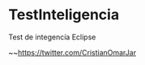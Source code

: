 TestInteligencia
================

Test de integencía Eclipse 

~~https://twitter.com/CristianOmarJar
